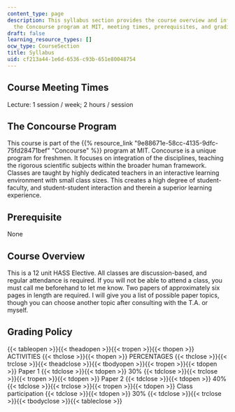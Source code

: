```yaml
---
content_type: page
description: This syllabus section provides the course overview and information on
  the Concourse program at MIT, meeting times, prerequisites, and grading policy.
draft: false
learning_resource_types: []
ocw_type: CourseSection
title: Syllabus
uid: cf213a44-1e6d-6536-c93b-651e80048754
---
```

## Course Meeting Times

Lecture: 1 session / week; 2 hours / session

## The Concourse Program

This course is part of the {{% resource_link "9e88671e-58cc-4135-9dfc-75fd28471bef" "Concourse" %}} program at MIT. Concourse is a unique program for freshmen. It focuses on integration of the disciplines, teaching the rigorous scientific subjects within the broader human framework. Classes are taught by highly dedicated teachers in an interactive learning environment with small class sizes. This creates a high degree of student-faculty, and student-student interaction and therein a superior learning experience.

## Prerequisite

None

## Course Overview

This is a 12 unit HASS Elective. All classes are discussion-based, and regular attendance is required. If you will not be able to attend a class, you must call me beforehand to let me know. Two papers of approximately six pages in length are required. I will give you a list of possible paper topics, though you can choose another topic after consulting with the T.A. or myself.

## Grading Policy

{{< tableopen >}}{{< theadopen >}}{{< tropen >}}{{< thopen >}}
ACTIVITIES
{{< thclose >}}{{< thopen >}}
PERCENTAGES
{{< thclose >}}{{< trclose >}}{{< theadclose >}}{{< tbodyopen >}}{{< tropen >}}{{< tdopen >}}
Paper 1
{{< tdclose >}}{{< tdopen >}}
30%
{{< tdclose >}}{{< trclose >}}{{< tropen >}}{{< tdopen >}}
Paper 2
{{< tdclose >}}{{< tdopen >}}
40%
{{< tdclose >}}{{< trclose >}}{{< tropen >}}{{< tdopen >}}
Class participation
{{< tdclose >}}{{< tdopen >}}
30%
{{< tdclose >}}{{< trclose >}}{{< tbodyclose >}}{{< tableclose >}}